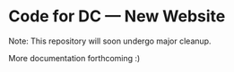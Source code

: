 # Code for DC — New Website

Note: This repository will soon undergo major cleanup.

More documentation forthcoming :)
